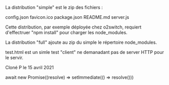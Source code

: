 La distribution "simple" est le zip des fichiers :

config.json favicon.ico package.json README.md server.js

Cette distribution, par exemple déployée chez o2switch, requiert d'effectruer "npm install" pour charger les node_modules.

La distribution "full" ajoute au zip du simple le répertoire node_modules.

 test.html est un simle test "client" ne demanadant pas de server HTTP pour le servir.

 Cloné P le 15 avril 2021
 
 await new Promise((resolve) => setImmediate(() => resolve()))